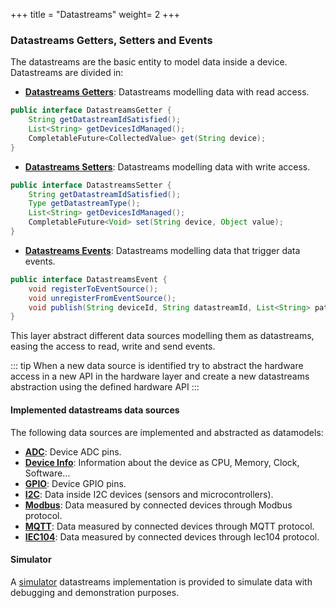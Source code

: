 +++
title = "Datastreams"
weight= 2
+++


### Datastreams Getters, Setters and Events

The datastreams are the basic entity to model data inside a device. Datastreams are divided in:

* __[Datastreams Getters](https://github.com/amplia-iiot/oda/blob/master/oda-core/commons/src/main/java/es/amplia/oda/core/commons/interfaces/DatastreamsGetter.java)__: Datastreams modelling data with read access.

```java
public interface DatastreamsGetter {
    String getDatastreamIdSatisfied();
    List<String> getDevicesIdManaged();
    CompletableFuture<CollectedValue> get(String device);
}
```

* __[Datastreams Setters](https://github.com/amplia-iiot/oda/blob/master/oda-core/commons/src/main/java/es/amplia/oda/core/commons/interfaces/DatastreamsSetter.java)__: Datastreams modelling data with write access.

```java
public interface DatastreamsSetter {
    String getDatastreamIdSatisfied();
    Type getDatastreamType();
    List<String> getDevicesIdManaged();
    CompletableFuture<Void> set(String device, Object value);
}
```

* __[Datastreams Events](https://github.com/amplia-iiot/oda/blob/master/oda-core/commons/src/main/java/es/amplia/oda/core/commons/interfaces/DatastreamsEvent.java)__: Datastreams modelling data that trigger data events.

```java
public interface DatastreamsEvent {
    void registerToEventSource();
    void unregisterFromEventSource();
    void publish(String deviceId, String datastreamId, List<String> path, Long at, Object value);
}
```

This layer abstract different data sources modelling them as datastreams, easing the access to read, write and send events.

::: tip
When a new data source is identified try to abstract the hardware access in a new API in the hardware layer and create a new datastreams abstraction using the defined hardware API
:::

#### Implemented datastreams data sources

The following data sources are implemented and abstracted as datamodels:

* [__ADC__](https://github.com/amplia-iiot/oda/tree/master/oda-datastreams/adc): Device ADC pins.
* [__Device Info__](https://github.com/amplia-iiot/oda/tree/master/oda-datastreams/deviceinfo): Information about the device as CPU, Memory, Clock, Software...
* [__GPIO__](https://github.com/amplia-iiot/oda/tree/master/oda-datastreams/gpio): Device GPIO pins.
* [__I2C__](https://github.com/amplia-iiot/oda/tree/master/oda-datastreams/i2c): Data inside I2C devices (sensors and microcontrollers).
* [__Modbus__](https://github.com/amplia-iiot/oda/tree/master/oda-datastreams/modbus): Data measured by connected devices through Modbus protocol.
* [__MQTT__](https://github.com/amplia-iiot/oda/tree/master/oda-datastreams/mqtt): Data measured by connected devices through MQTT protocol.
* [__IEC104__](https://github.com/amplia-iiot/oda/tree/master/oda-datastreams/iec104): Data measured by connected devices through Iec104 protocol.

#### Simulator

A [simulator](https://github.com/amplia-iiot/oda/tree/master/oda-datastreams/simulator) datastreams implementation is provided to simulate data with debugging and demonstration purposes.
